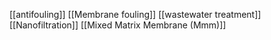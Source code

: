 [[antifouling]]
[[Membrane fouling]]
[[wastewater treatment]]
[[Nanofiltration]]
[[Mixed Matrix Membrane (Mmm)]]
